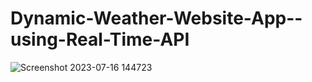 # Dynamic-Weather-Website-App--using-Real-Time-API
![Screenshot 2023-07-16 144723](https://github.com/RajAditya01/Dynamic-Weather-Website-App--using-Real-Time-API/assets/101439988/ea90726e-4b31-47d2-8f36-9d88af6c8757)
